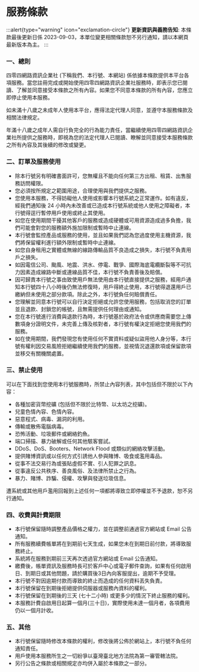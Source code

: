 # 服務條款

:::alert{type="warning" icon="exclamation-circle"}
**更新資訊與義務告知**: 本條款最後更新日係 2023-09-03，本單位變更相關條款恕不另行通知，請以本網頁最新版本為主。
:::

### 一、總則

四零四網路資訊企業社 (下稱我們、本行號、本網站) 係依據本條款提供本平台各項服務。當您註冊完成或開始使用四零四網路資訊企業社服務時，即表示您已閱讀、了解並同意接受本條款之所有內容。如果您不同意本條款的所有內容，您應立即停止使用本服務。

如未滿十八歲之未成年人使用本平台，應得法定代理人同意，並遵守本服務條款及相關法律規定。

年滿十八歲之成年人需自行負完全的行為能力責任，當繼續使用四零四網路資訊企業社所提供之服務時，即視為您的法定代理人已閱讀、瞭解並同意接受本服務條款之所有內容及其後續的修改或變更。

### 二、訂單及服務使用

- 除本行號另有明確書面許可，您無權且不能向任何第三方出租、租賃、出售服務訪問權限。
- 您必須按所規定之範圍用途，合理使用與我們提供之服務。
- 您使用本服務，不得妨礙他人使用或影響本行號系統之正常運作。如有違反，經我們通知後 24 小時內未改善或已造成本行號系統或他人使用之障礙者，本行號得逕行暫停用戶使用或終止其使用。
- 如您在使用期間干擾其他客戶的服務或造成硬體或可用資源造成過多負擔，我們可能會對您的服務額外施加限制或暫時中止連線。
- 本行號會監控產品或服務的使用，並且如果我們認為您過度使用主機資源，我們將保留權利進行額外限制或暫時中止連線。
- 如您自身租用之實體或無線的線路傳輸品質不良造成之損失，本行號不負責用戶之損失。
- 如因電信公司、颱風、地震、洪水、停電、戰爭、國際海底電纜斷裂等不可抗力因素造成線路中斷或連線品質不佳，本行號不負責善後及賠償。
- 因可歸責本行號之事由致使用戶無法使用由本行號直接提供之服務，經用戶通知本行號四十八小時後仍無法修復時，用戶得終止使用，本行號得退還用戶已繳納但未使用之部分款項。除此之外，本行號負任何賠償責任。
- 您理解並同意本行號可以自行決定拒絕或允許您使用服務，包括取消您的訂單並且退款、封鎖您的帳號，且無需提供任何理由或通知。
- 您在本行號進行消費與退款行為時，本行號基於政府法令或供應商需要您上傳數項身分證明文件，未完善上傳及核對者，本行號有權決定拒絕您使用我們的服務。
- 如在使用期間，我們發現您有使用任何不實資料或疑似盜用他人身分等，本行號有權利因交易風險拒絕繼續使用我們的服務，並視情況退還款項或保留款項並移交有關機關處置。

### 三、禁止使用

可以在下面找到您使用本行號服務時，所禁止內容列表，其中包括但不限於以下內容：

- 各種加密貨幣挖礦 (包括但不限於比特幣、以太坊之挖礦)。
- 兒童色情內容、色情內容。
- 惡意程式、病毒、漏洞的利用。
- 傳輸或散佈電腦病毒。
- 恐怖活動、垃圾郵件或網絡釣魚。
- 端口掃描、暴力破解或任何其他駭客嘗試。
- DDoS、DoS、Booters、Network Flood 或類似的網絡攻擊活動。
- 提供賭博資訊或以任何方式引誘他人參與賭博、吸食或濫用毒品。
- 從事不法交易行為或張貼虛假不實、引人犯罪之訊息。
- 從事違反公共秩序、善良風俗、及法律所禁止之行為。
- 暴力、賭博、詐騙、侵權、攻擊與發送垃圾信息。

遭系統或其他用戶濫用回報到上述任何一項都將導致立即停權並不予退款，恕不另行通知。

### 四、收費與計費期限

- 本行號保留隨時調整產品價格之權力，並在調整前通過官方網站或 Email 公告通知。
- 所有服務續費帳單將在到期前七天生成，如果您未在到期日前付款，將導致服務終止。
- 系統將在服務到期前三天再次透過官方網站或 Email 公告通知。
- 繳費後，帳單資訊及服務時長可於客戶中心或電子郵件查詢，如果有任何啟用日、到期日或其他問題，請於購買後3日內向客服提出，逾期不予受理。
- 本行號不對因逾期付款而導致的終止而造成的任何資料丟失負責。
- 本行號保留在到期後拒絕提供伺服器或服務內資料的權利。
- 本行號保留在到期後的三天 (七十二小時) 或更多少的情況下終止服務的權利。
- 本服務計費自啟用日起算一個月(三十日)，實際使用未達一個月者，各項費用仍以一個月計收。

### 五、其他

- 本行號保留隨時修改本條款的權利，修改後將公佈於網站上，本行號不負任何通知責任。
- 用戶使用本服務所生之一切紛爭以臺灣臺北地方法院為第一審管轄法院。
- 另行公告之條款或相關規定亦均併入屬於本條款之一部分。
